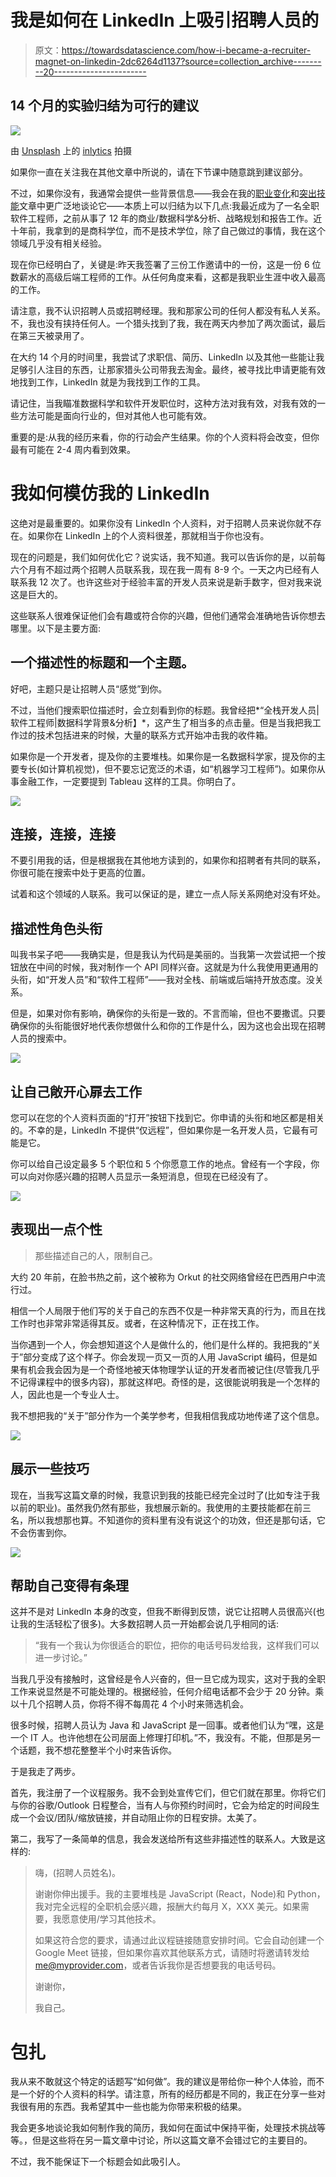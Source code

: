 # 我是如何在 LinkedIn 上吸引招聘人员的

> 原文：<https://towardsdatascience.com/how-i-became-a-recruiter-magnet-on-linkedin-2dc6264d1137?source=collection_archive---------20----------------------->

## 14 个月的实验归结为可行的建议

![](img/067308fc3d40b8522d1182fc955ec633.png)

由 [Unsplash](https://unsplash.com/) 上的 [inlytics](https://unsplash.com/@inlytics) 拍摄

如果你一直在关注我在其他文章中所说的，请在下节课中随意跳到建议部分。

不过，如果你没有，我通常会提供一些背景信息——我会在我的[职业变化](/i-switched-careers-mid-pandemic-twice-heres-what-i-learned-567715ac405c)和[突出技能](https://betterprogramming.pub/the-skill-that-makes-a-developer-stand-out-8c91300c9682)文章中更广泛地谈论它——本质上可以归结为以下几点:我最近成为了一名全职软件工程师，之前从事了 12 年的商业/数据科学&分析、战略规划和报告工作。近十年前，我拿到的是商科学位，而不是技术学位，除了自己做过的事情，我在这个领域几乎没有相关经验。

现在你已经明白了，关键是:昨天我签署了三份工作邀请中的一份，这是一份 6 位数薪水的高级后端工程师的工作。从任何角度来看，这都是我职业生涯中收入最高的工作。

请注意，我不认识招聘人员或招聘经理。我和那家公司的任何人都没有私人关系。不，我也没有挟持任何人。一个猎头找到了我，我在两天内参加了两次面试，最后在第三天被录用了。

在大约 14 个月的时间里，我尝试了求职信、简历、LinkedIn 以及其他一些能让我足够引人注目的东西，让那家猎头公司带我去淘金。最终，被寻找比申请更能有效地找到工作，LinkedIn 就是为我找到工作的工具。

请记住，当我瞄准数据科学和软件开发职位时，这种方法对我有效，对我有效的一些方法可能是面向行业的，但对其他人也可能有效。

重要的是:从我的经历来看，你的行动会产生结果。你的个人资料将会改变，但你最有可能在 2-4 周内看到效果。

# 我如何模仿我的 LinkedIn

这绝对是最重要的。如果你没有 LinkedIn 个人资料，对于招聘人员来说你就不存在。如果你在 LinkedIn 上的个人资料很差，那就相当于你也没有。

现在的问题是，我们如何优化它？说实话，我不知道。我可以告诉你的是，以前每六个月有不超过两个招聘人员联系我，现在我一周有 8-9 个。一天之内已经有人联系我 12 次了。也许这些对于经验丰富的开发人员来说是新手数字，但对我来说这是巨大的。

这些联系人很难保证他们会有趣或符合你的兴趣，但他们通常会准确地告诉你想去哪里。以下是主要方面:

## 一个描述性的标题和一个主题。

好吧，主题只是让招聘人员“感觉”到你。

不过，当他们搜索职位描述时，会立刻看到你的标题。我曾经把*“全栈开发人员|软件工程师|数据科学背景&分析】*，这产生了相当多的点击量。但是当我把我工作过的技术包括进来的时候，大量的联系方式开始冲击我的收件箱。

如果你是一个开发者，提及你的主要堆栈。如果你是一名数据科学家，提及你的主要专长(如计算机视觉)，但不要忘记宽泛的术语，如“机器学习工程师”)。如果你从事金融工作，一定要提到 Tableau 这样的工具。你明白了。

![](img/069d4fb55232e1380044af91dd015dc1.png)

## 连接，连接，连接

不要引用我的话，但是根据我在其他地方读到的，如果你和招聘者有共同的联系，你很可能在搜索中处于更高的位置。

试着和这个领域的人联系。我可以保证的是，建立一点人际关系网绝对没有坏处。

## 描述性角色头衔

叫我书呆子吧——我确实是，但是我认为代码是美丽的。当我第一次尝试把一个按钮放在中间的时候，我对制作一个 API 同样兴奋。这就是为什么我使用更通用的头衔，如“开发人员”和“软件工程师”——我对全栈、前端或后端持开放态度。没关系。

但是，如果对你有影响，确保你的头衔是一致的。不言而喻，但也不要撒谎。只要确保你的头衔能很好地代表你想做什么和你的工作是什么，因为这也会出现在招聘人员的搜索中。

![](img/72a2ae0d82fa41a65105c1c79c07395c.png)

## 让自己敞开心扉去工作

您可以在您的个人资料页面的“打开”按钮下找到它。你申请的头衔和地区都是相关的。不幸的是，LinkedIn 不提供“仅远程”，但如果你是一名开发人员，它最有可能是它。

你可以给自己设定最多 5 个职位和 5 个你愿意工作的地点。曾经有一个字段，你可以向对你感兴趣的招聘人员显示一条短消息，但现在已经没有了。

![](img/ac636f8d230d2c4a4df38fb6575b2e4e.png)

## 表现出一点个性

> 那些描述自己的人，限制自己。

大约 20 年前，在脸书热之前，这个被称为 Orkut 的社交网络曾经在巴西用户中流行过。

相信一个人局限于他们写的关于自己的东西不仅是一种非常天真的行为，而且在找工作时也非常非常适得其反。或者，在这种情况下，正在找工作。

当你遇到一个人，你会想知道这个人是做什么的，他们是什么样的。我把我的“关于”部分变成了这个样子。你会发现一页又一页的人用 JavaScript 编码，但是如果有机会我会因为是一个奇怪地被天体物理学认证的开发者而被记住(尽管我几乎不记得课程中的很多内容)，那就这样吧。奇怪的是，这很能说明我是一个怎样的人，因此也是一个专业人士。

我不想把我的“关于”部分作为一个美学参考，但我相信我成功地传递了这个信息。

![](img/56cb28919144a56f3af12aa67ca94ac6.png)

## 展示一些技巧

现在，当我写这篇文章的时候，我意识到我的技能已经完全过时了(比如专注于我以前的职业)。虽然我仍然有那些，我想展示新的。我使用的主要技能都在前三名，所以我想那也算。不知道你的资料里有没有说这个的功效，但还是那句话，它不会伤害到你。

![](img/25d0351d40945b97e63a92c458f742ef.png)

## 帮助自己变得有条理

这并不是对 LinkedIn 本身的改变，但我不断得到反馈，说它让招聘人员很高兴(也让我的生活轻松了很多)。大多数招聘人员一开始都会说几乎相同的话:

> “我有一个我认为你很适合的职位，把你的电话号码发给我，这样我们可以进一步讨论。”

当我几乎没有接触时，这曾经是令人兴奋的，但一旦它成为现实，这对于我的全职工作来说显然是不可能处理的。根据经验，任何介绍电话都不会少于 20 分钟。乘以十几个招聘人员，你将不得不每周花 4 个小时来筛选机会。

很多时候，招聘人员认为 Java 和 JavaScript 是一回事。或者他们认为“嘿，这是一个 IT 人。也许他想在公司层面上修理打印机。”不，我没有。不能，但那是另一个话题，我不想花整整半个小时来告诉你。

于是我走了两步。

首先，我注册了一个议程服务。我不会到处宣传它们，但它们就在那里。你将它们与你的谷歌/Outlook 日程整合，当有人与你预约时间时，它会为给定的时间段生成一个会议/团队/缩放链接，并自动阻止你的日程安排。太美了。

第二，我写了一条简单的信息，我会发送给所有这些非描述性的联系人。大致是这样的:

> 嗨，(招聘人员姓名)。
> 
> 谢谢你伸出援手。我的主要堆栈是 JavaScript (React，Node)和 Python，我对完全远程的全职机会感兴趣，报酬大约每月 X，XXX 美元。如果需要，我愿意使用/学习其他技术。
> 
> 如果这符合您的要求，请通过此议程链接随意安排时间。它会自动创建一个 Google Meet 链接，但如果你喜欢其他联系方式，请随时将邀请转发给 me@myprovider.com，或者告诉我你是否想要我的电话号码。
> 
> 谢谢你，
> 
> 我自己。

# 包扎

我从来不敢就这个特定的话题写“如何做”。我的建议是带给你一种个人体验，而不是一个好的个人资料的科学。请注意，所有的经历都是不同的，我正在分享一些对我很有用的东西。我希望其中一些也能为你带来积极的结果。

我会更多地谈论我如何制作我的简历，我如何在面试中保持平衡，处理技术挑战等等。，但是这些将在另一篇文章中讨论，所以这篇文章不会错过它的主要目的。

不过，我不能保证下一个标题会如此吸引人。